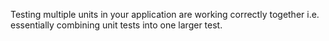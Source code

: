 
Testing multiple units in your application are working correctly together i.e. essentially combining unit tests into one larger test.
